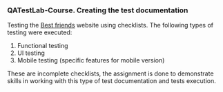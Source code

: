 ### QATestLab-Course. Creating the test documentation

Testing the [Best friends](http://opencart.qatestlab.net/) website using checklists. The following types of testing were executed:
1) Functional testing
2) UI testing
3) Mobile testing (specific features for mobile version)

These are incomplete checklists, the assignment is done to demonstrate skills in working with this type of test documentation and tests execution.
